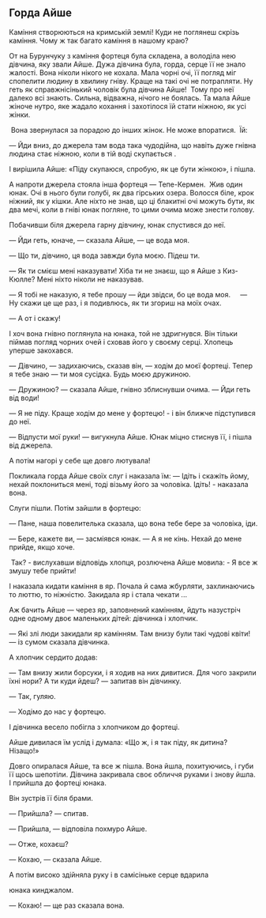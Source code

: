 ## Горда Айше

Каміння створюються на кримській землі!
Куди не поглянеш скрізь каміння.
Чому ж так багато каміння в нашому краю?

От на Бурунчуку з каміння фортеця була складена, а володіла нею дівчина, яку звали Айше.
Дужа дівчина була, горда, серце її не знало жалості.
Вона ніколи нікого не кохала.
Мала чорні очі, її погляд міг спопелити людину в хвилину гніву.
Краще на такі очі не потрапляти.
Ну геть як справжнісінький чоловік була дівчина Айше!
 Тому про неї далеко всі знають.
Сильна, відважна, нічого не боялась.
Та мала Айше жіноче нутро, яке жадало кохання і захотілося їй стати ніжною, як усі жінки.

 Вона звернулася за порадою до інших жінок.
Не може впоратися.
 Їй:

— Йди вниз, до джерела там вода така чудодійна, що навіть дуже гнівна людина стає ніжною, коли в тій воді скупається .

І вирішила Айше: «Піду скупаюся, спробую, як це бути жінкою», і пішла.

А напроти джерела стояла інша фортеця — Тепе-Кермен.
 Жив один юнак.
Очі в нього були голубі, як два гірських озера.
Волосся біле, крок ніжний, як у кішки.
Але ніхто не знав, що ці блакитні очі можуть бути, як два мечі, коли в гніві юнак погляне, то цими очима може знести голову.

Побачивши біля джерела гарну дівчину, юнак спустився до неї.

— Йди геть, юначе, — сказала Айше, — це вода моя.

— Що ти, дівчино, ця вода завжди була моєю.
Підеш ти.

— Як ти смієш мені наказувати!
Хіба ти не знаєш, що я Айше з Киз-Кюлле?
Мені ніхто ніколи не наказував.

— Я тобі не наказую, я тебе прошу — йди звідси, бо це вода моя.     — Ну скажи це ще раз, і я подивлюсь, як ти згориш на моїх очах.

— А от і скажу!

І хоч вона гнівно поглянула на юнака, той не здригнувся.
Він тільки піймав погляд чорних очей і сховав його у своєму серці.
Хлопець уперше закохався.

— Дівчино, — задихаючись, сказав він, — ходім до моєї фортеці.
Тепер я тебе знаю — ти моя сусідка.Будь моєю дружиною.

— Дружиною? — сказала Айше, гнівно зблиснувши очима. — Йди геть від води!

— Я не піду.
Краще ходім до мене у фортецю! - і він ближче підступився до неї.

— Відпусти мої руки! — вигукнула Айше.
Юнак міцно стиснув її, і пішла від джерела.

А потім нагорі у себе ще довго лютувала!
Покликала горда Айше своїх слуг і наказала їм: — Ідіть і скажіть йому, нехай поклониться мені, тоді візьму його за чоловіка.
Ідіть! - наказала вона.

Слуги пішли.
Потім зайшли в фортецю:

— Пане, наша повелителька сказала, що вона тебе бере за чоловіка, іди.

— Бере, кажете ви, — засміявся юнак. — А я не кінь.
Нехай до мене прийде, якщо хоче.

 Так? - вислухавши відповідь хлопця, розлючена Айше мовила: - Я все ж змушу тебе прийти!

І наказала кидати каміння в яр.
Почала й сама жбурляти, захлинаючись то люттю, то ніжністю.
Закидала яр і стала чекати ...

Аж бачить Айше — через яр, заповнений камінням, йдуть назустріч одне одному двоє маленьких дітей: дівчинка і хлопчик.

— Які злі люди закидали яр камінням.
Там внизу були такі чудові квіти! — із сумом сказала дівчинка.

А хлопчик сердито додав:

— Там внизу жили борсуки, і я ходив на них дивитися.
Для чого закрили їхні нори?
А ти куди йдеш? — запитав він дівчинку.

— Так, гуляю.

— Ходімо до нас у фортецю.

І дівчинка весело побігла з хлопчиком до фортеці.

Айше дивилася їм услід і думала: «Що ж, і я так піду, як дитина?
Нізащо!»

Довго опиралася Айше, та все ж пішла.
Вона йшла, похитуючись, і губи її щось шепотіли.
Дівчина закривала своє обличчя руками і знову йшла.
І прийшла до фортеці юнака.

Він зустрів її біля брами.

— Прийшла? — спитав.

— Прийшла, — відповіла похмуро Айше.

— Отже, кохаєш?

— Кохаю, — сказала Айше.

А потім високо здійняла руку і в самісіньке серце вдарила

юнака кинджалом.

— Кохаю! — ще раз сказала вона.

